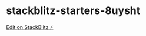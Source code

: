 # stackblitz-starters-8uysht

[Edit on StackBlitz ⚡️](https://stackblitz.com/edit/stackblitz-starters-8uysht)